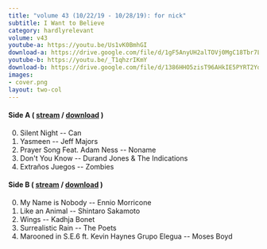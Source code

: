```yaml
---
title: "volume 43 (10/22/19 - 10/28/19): for nick"
subtitle: I Want to Believe
category: hardlyrelevant
volume: v43
youtube-a: https://youtu.be/Us1vK0BmhGI
download-a: https://drive.google.com/file/d/1gF5AnyUH2alTOVj0MgC18Tbr7Lb6wphB/view?usp=drivesdk
youtube-b: https://youtu.be/_T1qhzrIKmY
download-b: https://drive.google.com/file/d/1386HHO5zisT96AHkIE5PYRT2Ydxwipcr/view?usp=drivesdk
images:
- cover.png
layout: two-col
---
```

#### Side A ( <a target="_blank" href="{{ page.youtube-a }}">stream</a> / <a target="_blank" href="{{ page.download-a }}">download</a> ) ####
0. Silent Night -- Can
1. Yasmeen -- Jeff Majors
2. Prayer Song Feat. Adam Ness -- Noname
3. Don't You Know -- Durand Jones & The Indications
4. Extraños Juegos -- Zombies

#### Side B ( <a target="_blank" href="{{ page.youtube-b }}">stream</a> / <a target="_blank" href="{{ page.download-b }}">download</a> ) ####
0. My Name is Nobody -- Ennio Morricone
1. Like an Animal -- Shintaro Sakamoto
2. Wings -- Kadhja Bonet
3. Surrealistic Rain -- The Poets
4. Marooned in S.E.6 ft. Kevin Haynes Grupo Elegua -- Moses Boyd
